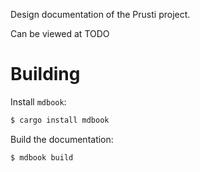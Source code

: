 Design documentation of the Prusti project.

Can be viewed at TODO

# Building

Install `mdbook`:
```bash
$ cargo install mdbook
```

Build the documentation:
```bash
$ mdbook build
```
